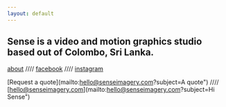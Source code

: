 ```yaml
---
layout: default
---
```


## Sense is a video and motion graphics studio based out of Colombo, Sri Lanka. 

[about](/about) //// [facebook](https://www.facebook.com/senseimagery/) //// [instagram](https://www.instagram.com/senseimagery/)

 [Request a quote](mailto:hello@senseimagery.com?subject=A quote")     ////   [hello@senseimagery.com](mailto:hello@senseimagery.com?subject=Hi Sense")  


